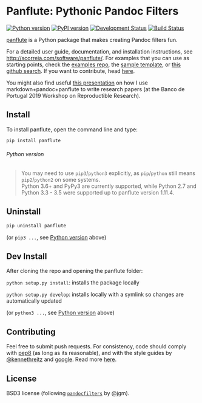 # Panflute: Pythonic Pandoc Filters

[![Python version](https://img.shields.io/pypi/pyversions/panflute.svg)](https://pypi.python.org/pypi/panflute/)
[![PyPI version](https://img.shields.io/pypi/v/panflute.svg)](https://pypi.python.org/pypi/panflute/)
[![Development Status](https://img.shields.io/pypi/status/panflute.svg)](https://pypi.python.org/pypi/panflute/)
[![Build Status](https://github.com/sergiocorreia/panflute/workflows/CI%20Tests/badge.svg)](https://github.com/sergiocorreia/panflute/actions?query=workflow%3A%22CI+Tests%22)

[panflute](http://scorreia.com/software/panflute/) is a Python package that makes creating Pandoc filters fun.

For a detailed user guide, documentation, and installation instructions, see
<http://scorreia.com/software/panflute/>.
For examples that you can use as starting points, check the [examples repo](https://github.com/sergiocorreia/panflute-filters/tree/master/filters), the [sample template](https://raw.githubusercontent.com/sergiocorreia/panflute/master/docs/source/_static/template.py), or [this github search](https://github.com/search?o=desc&q=%22import+panflute%22+OR+%22from+panflute%22+created%3A%3E2016-01-01+language%3APython+extension%3Apy&s=indexed&type=Code&utf8=%E2%9C%93).
If you want to contribute, head [here](/CONTRIBUTING.md).

You might also find useful [this presentation](https://github.com/BPLIM/Workshops/raw/master/BPLIM2019/D2_S1_Sergio_Correia_Markdown.pdf) on how I use markdown+pandoc+panflute to write research papers (at the Banco de Portugal 2019 Workshop on Reproductible Research).


## Install

To install panflute, open the command line and type:

```bash
pip install panflute
```

###### Python version

> You may need to use `pip3`/`python3` explicitly,
> as `pip`/`python` still means `pip2`/`python2` on some systems.\
> Python 3.6+ and PyPy3 are currently supported,
> while Python 2.7 and Python 3.3 - 3.5 were supported up to panflute version 1.11.4.

## Uninstall

```bash
pip uninstall panflute
```

(or `pip3 ...`, see [Python version](#python-version) above)

## Dev Install

After cloning the repo and opening the panflute folder:

`python setup.py install`: installs the package locally

`python setup.py develop`: installs locally with a symlink so changes are automatically updated

(or `python3 ...`, see [Python version](#python-version) above)

## Contributing

Feel free to submit push requests. For consistency, code should comply with [pep8](https://pypi.python.org/pypi/pep8) (as long as its reasonable), and with the style guides by [@kennethreitz](http://docs.python-guide.org/en/latest/writing/style/) and [google](http://google.github.io/styleguide/pyguide.html). Read more [here](/CONTRIBUTING.md).

## License

BSD3 license (following [`pandocfilters`](https://github.com/jgm/pandocfilters) by @jgm).
